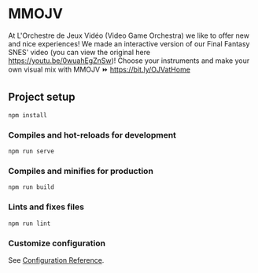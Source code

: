 # MMOJV
At L'Orchestre de Jeux Vidéo (Video Game Orchestra) we like to offer new and nice experiences!
We made an interactive version of our Final Fantasy SNES' video (you can view the original here https://youtu.be/0wuahEgZnSw)! Choose your instruments and make your own visual mix with MMOJV ⏩ https://bit.ly/OJVatHome

## Project setup
```
npm install
```

### Compiles and hot-reloads for development
```
npm run serve
```

### Compiles and minifies for production
```
npm run build
```

### Lints and fixes files
```
npm run lint
```

### Customize configuration
See [Configuration Reference](https://cli.vuejs.org/config/).
